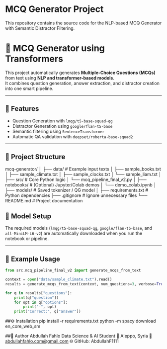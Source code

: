 # MCQ Generator Project
This repository contains the source code for the NLP-based MCQ Generator with Semantic Distractor Filtering.
# 🧠 MCQ Generator using Transformers

This project automatically generates **Multiple-Choice Questions (MCQs)** from text using **NLP and transformer-based models**.  
It combines question generation, answer extraction, and distractor creation into one smart pipeline.

---

## 🚀 Features
- Question Generation with `lmqg/t5-base-squad-qg`
- Distractor Generation using `google/flan-t5-base`
- Semantic filtering using `SentenceTransformer`
- Automatic QA validation with `deepset/roberta-base-squad2`

---

## 📁 Project Structure
mcq-generator/
│
├── data/ # Example input texts
│ ├── sample_books.txt
│ ├── sample_climate.txt
│ ├── sample_clocks.txt
│ └── sample_liam.txt
│
├── src/ # Core Python logic
│ └── mcq_pipeline_final_v2.py
│
├── notebooks/ # (Optional) Jupyter/Colab demos
│ └── demo_colab.ipynb
│
├── models/ # Saved tokenizer / QG model
│
├── requirements.txt # Python dependencies
├── .gitignore # Ignore unnecessary files
└── README.md # Project documentation

## 🧠 Model Setup
The required models (`lmqg/t5-base-squad-qg`, `google/flan-t5-base`, and `all-MiniLM-L6-v2`)
are automatically downloaded when you run the notebook or pipeline.

---

## 🧩 Example Usage
```python
from src.mcq_pipeline_final_v2 import generate_mcqs_from_text

context = open("data/sample_climate.txt").read()
results = generate_mcqs_from_text(context, num_questions=3, verbose=True)

for q in results["questions"]:
    print(q["question"])
    for opt in q["options"]:
        print("-", opt)
    print("Correct:", q["answer"])
```

##⚙️ Installation
pip install -r requirements.txt
python -m spacy download en_core_web_sm

##🧠 Author
Abdullah Fahlo
Data Science & AI Student
📍 Aleppo, Syria
📧 abdullahfahlo.com@gmail.com
🌐 GitHub: AbdullahF1111
